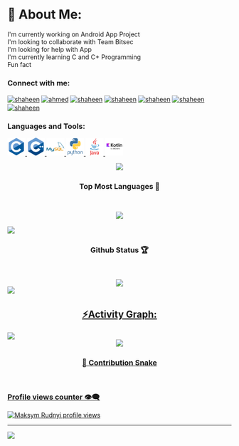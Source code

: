 # 💫 About Me:
I'm currently working on  Android App Project<br>I'm looking to collaborate with Team Bitsec<br>I'm looking for help with App<br>I'm currently learning C and C+ Programming<br>Fun fact

 
<h3 align="left">Connect with me:</h3>
<p align="left">
<a href="https://www.linkedin.com/in/asraful-islam-shaheen-081944332/" target="blank"><img align="center" src="https://raw.githubusercontent.com/rahuldkjain/github-profile-readme-generator/master/src/images/icons/Social/linked-in-alt.svg" alt="shaheen" height="30" width="40" /></a>
<a href="https://www.facebook.com/profile.php?id=100056117935699" target="blank"><img align="center" src="https://raw.githubusercontent.com/rahuldkjain/github-profile-readme-generator/master/src/images/icons/Social/facebook.svg" alt="ahmed" height="30" width="40" /></a>
<a href="https://www.codechef.com/users/brace_time_53" target="blank"><img align="center" src="https://cdn.jsdelivr.net/npm/simple-icons@3.1.0/icons/codechef.svg" alt="shaheen" height="30" width="40" /></a>
<a href="https://codeforces.com/profile/Shaheen594" target="blank"><img align="center" src="https://raw.githubusercontent.com/rahuldkjain/github-profile-readme-generator/master/src/images/icons/Social/codeforces.svg" alt="shaheen" height="30" width="40" /></a>
<a href="https://leetcode.com/u/shaheenahmed/" target="blank"><img align="center" src="https://raw.githubusercontent.com/rahuldkjain/github-profile-readme-generator/master/src/images/icons/Social/leet-code.svg" alt="shaheen" height="30" width="40" /></a>
<a href="https://www.hackerrank.com/profile/asrafulislam9459" target="blank"><img align="center" src="https://raw.githubusercontent.com/rahuldkjain/github-profile-readme-generator/master/src/images/icons/Social/hackerrank.svg" alt="shaheen" height="30" width="40" /></a>
<a href="https://codeforces.com/profile/Shaheen594" target="blank"><img align="center" src="https://github.com/matheus1950/QuestoesResolvidasBeecrowdC/assets/104245114/bad4808d-6050-4755-af36-7ac144eeb852" alt="shaheen" height="30" width="40" /></a>

</p>


<h3 align="left">Languages and Tools:</h3>
<p align="left"> <a href="https://www.cprogramming.com/" target="_blank" rel="noreferrer"> <img src="https://raw.githubusercontent.com/devicons/devicon/master/icons/c/c-original.svg" alt="c" width="40" height="40"/> </a> <a href="https://www.w3schools.com/cpp/" target="_blank" rel="noreferrer"> <img src="https://raw.githubusercontent.com/devicons/devicon/master/icons/cplusplus/cplusplus-original.svg" alt="cplusplus" width="40" height="40"/> </a> <a href="https://www.mysql.com/" target="_blank" rel="noreferrer"> <img src="https://raw.githubusercontent.com/devicons/devicon/master/icons/mysql/mysql-original-wordmark.svg" alt="mysql" width="40" height="40"/> <img src="https://raw.githubusercontent.com/devicons/devicon/master/icons/python/python-original-wordmark.svg" alt="python" width="40" height="40"/> <img src="https://raw.githubusercontent.com/devicons/devicon/master/icons/java/java-original-wordmark.svg" alt="java" width="40" height="40"/> <img src="https://raw.githubusercontent.com/devicons/devicon/master/icons/kotlin/kotlin-original-wordmark.svg" alt="kotlin" width="40" height="40"/> </a> </p>


<div align="center">
<img src="https://user-images.githubusercontent.com/73097560/115834477-dbab4500-a447-11eb-908a-139a6edaec5c.gif">
<h3 align="center">Top Most Languages 🌟</h3><br>

<img src="https://github-readme-stats.vercel.app/api/top-langs/?username=asrafuliislam&theme=react" /> <br>

</div>


<img src="https://user-images.githubusercontent.com/73097560/115834477-dbab4500-a447-11eb-908a-139a6edaec5c.gif"><h3 align="center">Github Status 🏆</h3><br>

<div align="center">
<a href="https://github.com/asrafuliislam">
<img align="center" src="http://github-profile-summary-cards.vercel.app/api/cards/profile-details?username=asrafuliislam&theme=2077" height="180em" />
</div>
<img src="https://user-images.githubusercontent.com/73097560/115834477-dbab4500-a447-11eb-908a-139a6edaec5c.gif"><h2 align="center">⚡Activity Graph:</h2>
<img align="center" src="https://github-readme-activity-graph.vercel.app/graph?username=asrafuliislam&theme=react-dark"/> 
<div align="center">
<img src="https://user-images.githubusercontent.com/73097560/115834477-dbab4500-a447-11eb-908a-139a6edaec5c.gif"><h3 align="center">🐍 Contribution Snake</h3><br>

</div>



  
<!-- Proudly created with GPRM ( https://gprm.itsvg.in ) -->


### Profile views counter 👁️‍🗨️
[![Maksym Rudnyi profile views](https://u8views.com/api/v1/github/profiles/7869344/views/day-week-month-total-count.svg)](https://u8views.com/github/ahemon369)



---
[![](https://visitcount.itsvg.in/api?id=mdamranhossinemon&icon=0&color=0)](https://visitcount.itsvg.in)

 

  
<!-- Proudly created with GPRM ( https://gprm.itsvg.in ) -->
